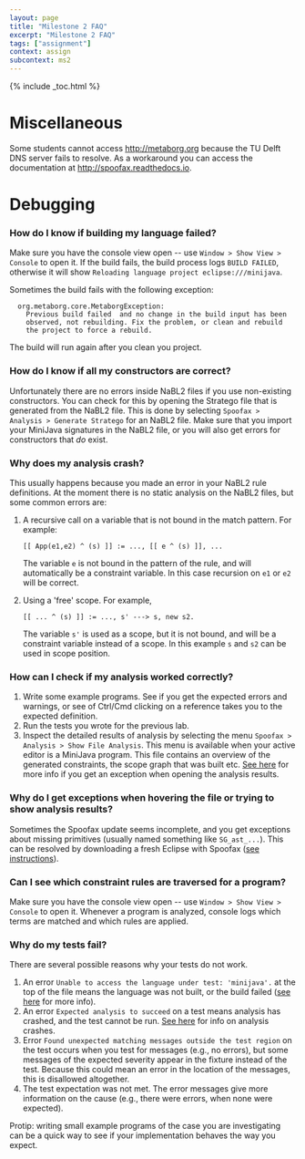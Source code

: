 ```yaml
---
layout: page
title: "Milestone 2 FAQ"
excerpt: "Milestone 2 FAQ"
tags: ["assignment"]
context: assign
subcontext: ms2
---
```


{% include _toc.html %}

# Miscellaneous

Some students cannot access <http://metaborg.org> because the TU Delft DNS server fails to
resolve. As a workaround you can access the documentation at <http://spoofax.readthedocs.io>.

# Debugging

<a name="build-failure"></a> 

### How do I know if building my language failed?

Make sure you have the console view open -- use `Window > Show View > Console` to open it. If the
build fails, the build process logs `BUILD FAILED`, otherwise it will show `Reloading language
project eclipse:///minijava`.

Sometimes the build fails with the following exception:

```
  org.metaborg.core.MetaborgException:
    Previous build failed  and no change in the build input has been
    observed, not rebuilding. Fix the problem, or clean and rebuild
    the project to force a rebuild.
```

The build will run again after you clean you project.

### How do I know if all my constructors are correct?

Unfortunately there are no errors inside NaBL2 files if you use non-existing constructors. You can
check for this by opening the Stratego file that is generated from the NaBL2 file. This is done by
selecting `Spoofax > Analysis > Generate Stratego` for an NaBL2 file. Make sure that you import your
MiniJava signatures in the NaBL2 file, or you will also get errors for constructors that *do* exist.

<a name="analysis-failure"></a> 

### Why does my analysis crash?

This usually happens because you made an error in your NaBL2 rule definitions. At the moment there
is no static analysis on the NaBL2 files, but some common errors are:

1. A recursive call on a variable that is not bound in the match pattern. For example:
 
   ```
   [[ App(e1,e2) ^ (s) ]] := ..., [[ e ^ (s) ]], ...
   ```
  
   The variable `e` is not bound in the pattern of the rule, and will automatically be a constraint
   variable. In this case recursion on `e1` or `e2` will be correct.

1. Using a 'free' scope. For example,

   ```
   [[ ... ^ (s) ]] := ..., s' ---> s, new s2.
   ```
  
   The variable `s'` is used as a scope, but it is not bound, and will be a constraint variable
   instead of a scope. In this example `s` and `s2` can be used in scope position.

### How can I check if my analysis worked correctly?

1. Write some example programs. See if you get the expected errors and warnings, or see of Ctrl/Cmd
   clicking on a reference takes you to the expected definition.
1. Run the tests you wrote for the previous lab.
1. Inspect the detailed results of analysis by selecting the menu `Spoofax > Analysis > Show File
   Analysis`. This menu is available when your active editor is a MiniJava program. This file
   contains an overview of the generated constraints, the scope graph that was built
   etc. [See here](#result-exceptions) for more info if you get an exception when opening the
   analysis results.

<a name="result-exceptions"></a> 

### Why do I get exceptions when hovering the file or trying to show analysis results?

Sometimes the Spoofax update seems incomplete, and you get exceptions about missing primitives
(usually named something like `SG_ast_...`). This can be resolved by downloading a fresh Eclipse
with Spoofax ([see instructions](/documentation/spoofax.html#downloading)).

### Can I see which constraint rules are traversed for a program?

Make sure you have the console view open -- use `Window > Show View > Console` to open it. Whenever
a program is analyzed, console logs which terms are matched and which rules are applied.

### Why do my tests fail?

There are several possible reasons why your tests do not work.

1. An error `Unable to access the language under test: 'minijava'.` at the top of the file means the
   language was not built, or the build failed ([see here](#build-failure) for more info).
1. An error `Expected analysis to succeed` on a test means analysis has crashed, and the test cannot
   be run. [See here](#build-failure) for info on analysis crashes.
1. Error `Found unexpected matching messages outside the test region` on the test occurs when you
   test for messages (e.g., no errors), but some messages of the expected severity appear in the
   fixture instead of the test. Because this could mean an error in the location of the messages,
   this is disallowed altogether.
1. The test expectation was not met. The error messages give more information on the cause (e.g.,
   there were errors, when none were expected).

Protip: writing small example programs of the case you are investigating can be a quick way to see
if your implementation behaves the way you expect.

